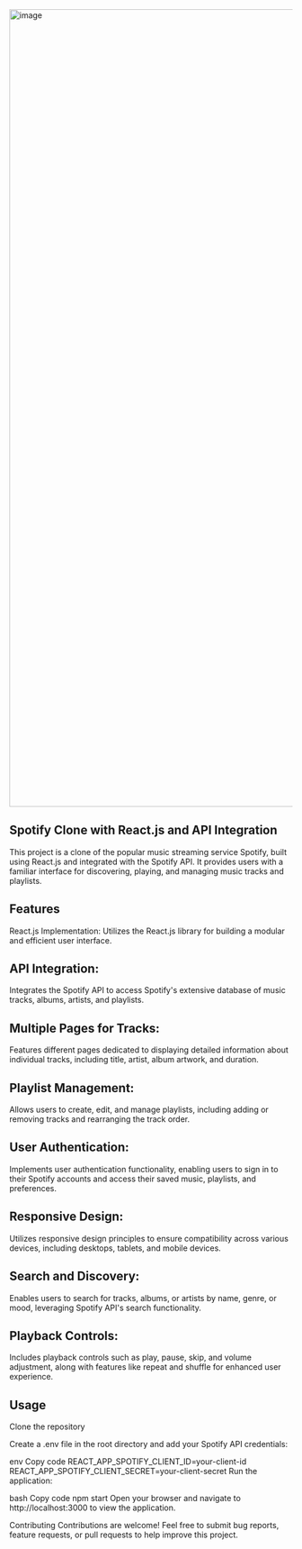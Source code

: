 <img width="1416" alt="image" src="https://github.com/user-attachments/assets/3c0bc3b7-62f1-4094-b6a8-c7ef207626e5" />

## Spotify Clone with React.js and API Integration
This project is a clone of the popular music streaming service Spotify, built using React.js and integrated with the Spotify API. It provides users with a familiar interface for discovering, playing, and managing music tracks and playlists.

## Features
React.js Implementation: 
Utilizes the React.js library for building a modular and efficient user interface.

## API Integration: 
Integrates the Spotify API to access Spotify's extensive database of music tracks, albums, artists, and playlists.

## Multiple Pages for Tracks:
Features different pages dedicated to displaying detailed information about individual tracks, including title, artist, album artwork, and duration.

## Playlist Management: 
Allows users to create, edit, and manage playlists, including adding or removing tracks and rearranging the track order.

## User Authentication: 
Implements user authentication functionality, enabling users to sign in to their Spotify accounts and access their saved music, playlists, and preferences.

## Responsive Design: 
Utilizes responsive design principles to ensure compatibility across various devices, including desktops, tablets, and mobile devices.

## Search and Discovery: 
Enables users to search for tracks, albums, or artists by name, genre, or mood, leveraging Spotify API's search functionality.

## Playback Controls: 
Includes playback controls such as play, pause, skip, and volume adjustment, along with features like repeat and shuffle for enhanced user experience.

## Usage
Clone the repository

Create a .env file in the root directory and add your Spotify API credentials:

env
Copy code
REACT_APP_SPOTIFY_CLIENT_ID=your-client-id
REACT_APP_SPOTIFY_CLIENT_SECRET=your-client-secret
Run the application:

bash
Copy code
npm start
Open your browser and navigate to http://localhost:3000 to view the application.

Contributing
Contributions are welcome! Feel free to submit bug reports, feature requests, or pull requests to help improve this project.

